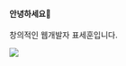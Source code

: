 #### 안녕하세요👋
창의적인 웹개발자 표세훈입니다.



<img src="https://img.shields.io/badge/{HTML5}-{배경 색깔}?style={스타일}&logo={HTML5}&logoColor={E34F26}"/>
